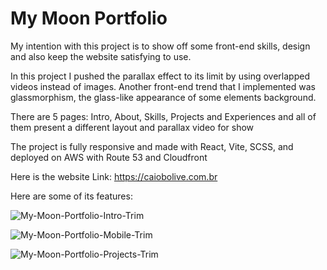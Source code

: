 # My Moon Portfolio

My intention with this project is to show off some front-end skills, design and also keep the website satisfying to use.

In this project I pushed the parallax effect to its limit by using overlapped videos instead of images. Another front-end trend that I implemented was glassmorphism, the glass-like appearance of some elements background.

There are 5 pages: Intro, About, Skills, Projects and Experiences and all of them present a different layout and parallax video for show

The project is fully responsive and made with React, Vite, SCSS, and deployed on AWS with Route 53 and Cloudfront

Here is the website Link: https://caiobolive.com.br

Here are some of its features:

![My-Moon-Portfolio-Intro-Trim](https://github.com/user-attachments/assets/04c0fd8d-16bf-4ed0-b973-5ede156742ad)

![My-Moon-Portfolio-Mobile-Trim](https://github.com/user-attachments/assets/f6c97864-4b35-476b-88fa-db46214d3674)

![My-Moon-Portfolio-Projects-Trim](https://github.com/user-attachments/assets/bf50729a-92de-47d2-a89e-6d70e37974fc)
